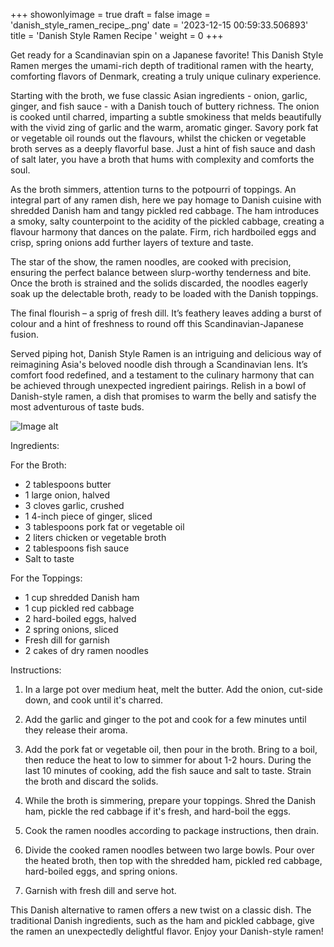 +++ 
showonlyimage = true 
draft = false 
image = 'danish_style_ramen_recipe_.png'
date = '2023-12-15 00:59:33.506893' 
title = 'Danish Style Ramen Recipe ' 
weight = 0
+++ 
 
Get ready for a Scandinavian spin on a Japanese favorite! This Danish Style Ramen merges the umami-rich depth of traditional ramen with the hearty, comforting flavors of Denmark, creating a truly unique culinary experience. 

Starting with the broth, we fuse classic Asian ingredients - onion, garlic, ginger, and fish sauce - with a Danish touch of buttery richness. The onion is cooked until charred, imparting a subtle smokiness that melds beautifully with the vivid zing of garlic and the warm, aromatic ginger. Savory pork fat or vegetable oil rounds out the flavours, whilst the chicken or vegetable broth serves as a deeply flavorful base. Just a hint of fish sauce and dash of salt later, you have a broth that hums with complexity and comforts the soul.

As the broth simmers, attention turns to the potpourri of toppings. An integral part of any ramen dish, here we pay homage to Danish cuisine with shredded Danish ham and tangy pickled red cabbage. The ham introduces a smoky, salty counterpoint to the acidity of the pickled cabbage, creating a flavour harmony that dances on the palate. Firm, rich hardboiled eggs and crisp, spring onions add further layers of texture and taste.

The star of the show, the ramen noodles, are cooked with precision, ensuring the perfect balance between slurp-worthy tenderness and bite. Once the broth is strained and the solids discarded, the noodles eagerly soak up the delectable broth, ready to be loaded with the Danish toppings. 

The final flourish – a sprig of fresh dill. It’s feathery leaves adding a burst of colour and a hint of freshness to round off this Scandinavian-Japanese fusion.

Served piping hot, Danish Style Ramen is an intriguing and delicious way of reimagining Asia's beloved noodle dish through a Scandinavian lens. It’s comfort food redefined, and a testament to the culinary harmony that can be achieved through unexpected ingredient pairings. Relish in a bowl of Danish-style ramen, a dish that promises to warm the belly and satisfy the most adventurous of taste buds. 

![Image alt](/danish_style_ramen_recipe_.png '300px')

Ingredients: 

For the Broth:
- 2 tablespoons butter 
- 1 large onion, halved 
- 3 cloves garlic, crushed 
- 1 4-inch piece of ginger, sliced 
- 3 tablespoons pork fat or vegetable oil
- 2 liters chicken or vegetable broth 
- 2 tablespoons fish sauce 
- Salt to taste 

For the Toppings:
- 1 cup shredded Danish ham 
- 1 cup pickled red cabbage
- 2 hard-boiled eggs, halved 
- 2 spring onions, sliced 
- Fresh dill for garnish 
- 2 cakes of dry ramen noodles 

Instructions:

1. In a large pot over medium heat, melt the butter. Add the onion, cut-side down, and cook until it's charred. 

2. Add the garlic and ginger to the pot and cook for a few minutes until they release their aroma. 

3. Add the pork fat or vegetable oil, then pour in the broth. Bring to a boil, then reduce the heat to low to simmer for about 1-2 hours. During the last 10 minutes of cooking, add the fish sauce and salt to taste. Strain the broth and discard the solids. 

4. While the broth is simmering, prepare your toppings. Shred the Danish ham, pickle the red cabbage if it's fresh, and hard-boil the eggs. 

5. Cook the ramen noodles according to package instructions, then drain. 

6. Divide the cooked ramen noodles between two large bowls. Pour over the heated broth, then top with the shredded ham, pickled red cabbage, hard-boiled eggs, and spring onions. 

7. Garnish with fresh dill and serve hot. 

This Danish alternative to ramen offers a new twist on a classic dish. The traditional Danish ingredients, such as the ham and pickled cabbage, give the ramen an unexpectedly delightful flavor. Enjoy your Danish-style ramen!
